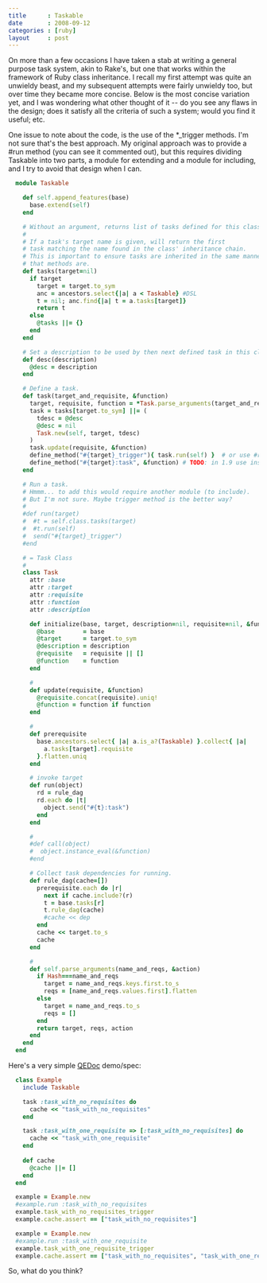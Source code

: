 ```yaml
---
title      : Taskable
date       : 2008-09-12
categories : [ruby]
layout     : post
---
```


On more than a few occasions I have taken a stab at writing a general
purpose task system, akin to Rake's, but one that works within the
framework of Ruby class inheritance. I recall my first attempt was
quite an unwieldy beast, and my subsequent attempts were fairly
unwieldy too, but over time they became more concise. Below is the
most concise variation yet, and I was wondering what other thought
of it -- do you see any flaws in the design; does it satisfy all the
criteria of such a system; would you find it useful; etc.

One issue to note about the code, is the use of the *_trigger methods.
I'm not sure that's the best approach. My original approach was
to provide a #run method (you can see it commented out), but this
requires dividing Taskable into two parts, a module for extending and
a module for including, and I try to avoid that design when I can.

```ruby
  module Taskable

    def self.append_features(base)
      base.extend(self)
    end

    # Without an argument, returns list of tasks defined for this class.
    #
    # If a task's target name is given, will return the first
    # task matching the name found in the class' inheritance chain.
    # This is important to ensure tasks are inherited in the same manner
    # that methods are.
    def tasks(target=nil)
      if target
        target = target.to_sym
        anc = ancestors.select{|a| a < Taskable} #DSL
        t = nil; anc.find{|a| t = a.tasks[target]}
        return t
      else
        @tasks ||= {}
      end
    end

    # Set a description to be used by then next defined task in this class.
    def desc(description)
      @desc = description
    end

    # Define a task.
    def task(target_and_requisite, &function)
      target, requisite, function = *Task.parse_arguments(target_and_requisite, &function)
      task = tasks[target.to_sym] ||= (
        tdesc = @desc
        @desc = nil
        Task.new(self, target, tdesc)
      )
      task.update(requisite, &function)
      define_method("#{target}_trigger"){ task.run(self) }  # or use #run?
      define_method("#{target}:task", &function) # TODO: in 1.9 use instance_exec instead.
    end

    # Run a task.
    # Hmmm... to add this would require another module (to include).
    # But I'm not sure. Maybe trigger method is the better way?
    #
    #def run(target)
    #  #t = self.class.tasks(target)
    #  #t.run(self)
    #  send("#{target}_trigger")
    #end

    # = Task Class
    #
    class Task
      attr :base
      attr :target
      attr :requisite
      attr :function
      attr :description

      def initialize(base, target, description=nil, requisite=nil, &function)
        @base        = base
        @target      = target.to_sym
        @description = description
        @requisite   = requisite || []
        @function    = function
      end

      #
      def update(requisite, &function)
        @requisite.concat(requisite).uniq!
        @function = function if function
      end

      #
      def prerequisite
        base.ancestors.select{ |a| a.is_a?(Taskable) }.collect{ |a|
          a.tasks[target].requisite
        }.flatten.uniq
      end

      # invoke target
      def run(object)
        rd = rule_dag
        rd.each do |t|
          object.send("#{t}:task")
        end
      end

      #
      #def call(object)
      #  object.instance_eval(&function)
      #end

      # Collect task dependencies for running.
      def rule_dag(cache=[])
        prerequisite.each do |r|
          next if cache.include?(r)
          t = base.tasks[r]
          t.rule_dag(cache)
          #cache << dep
        end
        cache << target.to_s
        cache
      end

      #
      def self.parse_arguments(name_and_reqs, &action)
        if Hash===name_and_reqs
          target = name_and_reqs.keys.first.to_s
          reqs = [name_and_reqs.values.first].flatten
        else
          target = name_and_reqs.to_s
          reqs = []
        end
        return target, reqs, action
      end
    end
  end
```

Here's a very simple <a href="http://quarry.rubyforge.org">QEDoc</a> demo/spec:

```ruby
  class Example
    include Taskable

    task :task_with_no_requisites do
      cache << "task_with_no_requisites"
    end

    task :task_with_one_requisite => [:task_with_no_requisites] do
      cache << "task_with_one_requisite"
    end
 
    def cache
      @cache ||= []
    end
  end

  example = Example.new
  #example.run :task_with_no_requisites
  example.task_with_no_requisites_trigger
  example.cache.assert == ["task_with_no_requisites"]

  example = Example.new
  #example.run :task_with_one_requisite
  example.task_with_one_requisite_trigger
  example.cache.assert == ["task_with_no_requisites", "task_with_one_requisite"]
```

So, what do you think?

